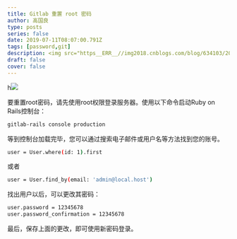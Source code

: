```yaml
---
title: Gitlab 重置 root 密码
author: 高国良
type: posts
series: false
date: 2019-07-11T08:07:00.791Z
tags: [password,git]
description: <img src="https__ERR__//img2018.cnblogs.com/blog/634103/201908/634103-20190812005008821-76726312.png" class="desc_img">
draft: false 
cover: false
---
```


h![](634103-20190812005008821-76726312.png)

要重置root密码，请先使用root权限登录服务器。使用以下命令启动Ruby on Rails控制台：

```bash
gitlab-rails console production
```

等到控制台加载完毕，您可以通过搜索电子邮件或用户名等方法找到您的账号。

```bash
user = User.where(id: 1).first
```

或者

```bash
user = User.find_by(email: 'admin@local.host')
```

找出用户以后，可以更改其密码：

```bash
user.password = 12345678
user.password_confirmation = 12345678
```

最后，保存上面的更改，即可使用新密码登录。
